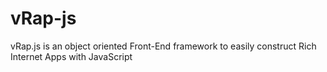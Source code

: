 vRap-js
=======

vRap.js is an object oriented Front-End framework to easily construct Rich Internet Apps with JavaScript
